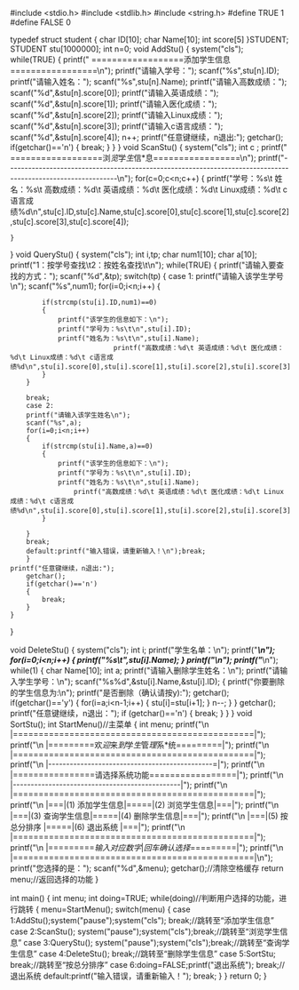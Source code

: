 #include <stdio.h>
#include <stdlib.h>
#include <string.h>
#define TRUE 1
#define FALSE 0

typedef struct student
{
    char ID[10];
    char Name[10];
    int score[5]
}STUDENT;
STUDENT stu[1000000];
int n=0;
void AddStu()
{
    system("cls");
    while(TRUE)
    {
    printf("             ==================添加学生信息=================\n");
    printf("请输入学号：");
    scanf("%s",stu[n].ID);
    printf("请输入姓名：");
    scanf("%s",stu[n].Name);
    printf("请输入高数成绩：");
    scanf("%d",&stu[n].score[0]);
    printf("请输入英语成绩：");
    scanf("%d",&stu[n].score[1]);
    printf("请输入医化成绩：");
    scanf("%d",&stu[n].score[2]);
    printf("请输入Linux成绩：");
    scanf("%d",&stu[n].score[3]);
    printf("请输入c语言成绩：");
    scanf("%d",&stu[n].score[4]);
    n++;
    printf("任意键继续，n退出:");
    getchar();
    if(getchar()=='n')
		{
			break;
		}
    }
}
void ScanStu()
{
    system("cls");
    int c ;
    printf("                            ==================浏*览*学*生*信*息=================\n");
    printf("-------------------------------------------------------------------------------------------------------------\n");
    for(c=0;c<n;c++)
    {
        printf("学号：%s\t 姓名：%s\t 高数成绩：%d\t 英语成绩：%d\t 医化成绩：%d\t Linux成绩：%d\t c语言成绩%d\n",stu[c].ID,stu[c].Name,stu[c].score[0],stu[c].score[1],stu[c].score[2],stu[c].score[3],stu[c].score[4]);

    }
}
void QueryStu()
{
        system("cls");
	int i,tp;
	char num1[10];
	char a[10];
	printf("1：按学号查找\t2：按姓名查找\t\n");
	while(TRUE)
	{
	    printf("请输入要查找的方式：");
	    scanf("%d",&tp);
	    switch(tp)
	    {
		case 1:
		printf("请输入该学生学号\n");
		scanf("%s",num1);
		for(i=0;i<n;i++)
		{

			if(strcmp(stu[i].ID,num1)==0)
			{
				printf("该学生的信息如下：\n");
				printf("学号为：%s\t\n",stu[i].ID);
				printf("姓名为：%s\t\n",stu[i].Name);
                              printf("高数成绩：%d\t 英语成绩：%d\t 医化成绩：%d\t Linux成绩：%d\t c语言成   绩%d\n",stu[i].score[0],stu[i].score[1],stu[i].score[2],stu[i].score[3],stu[i].score[4]);
			}
		}

		break;
		case 2:
		printf("请输入该学生姓名\n");
		scanf("%s",a);
		for(i=0;i<n;i++)
		{
			if(strcmp(stu[i].Name,a)==0)
			{
				printf("该学生的信息如下：\n");
				printf("学号为：%s\t\n",stu[i].ID);
				printf("姓名为：%s\t\n",stu[i].Name);
			        printf("高数成绩：%d\t 英语成绩：%d\t 医化成绩：%d\t Linux成绩：%d\t c语言成   绩%d\n",stu[i].score[0],stu[i].score[1],stu[i].score[2],stu[i].score[3],stu[i].score[4]);
			}

		}
		break;
		default:printf("输入错误，请重新输入！\n");break;
	    }
	printf("任意键继续，n退出:");
        getchar();
        if(getchar()=='n')
		{
			break;
		}
	}
}

void DeleteStu()
{
	 system("cls");
     int i;
     printf("学生名单：\n");
     printf("*************************************************\n");
     for(i=0;i<n;i++)
	 {
	 	printf("%s\t",stu[i].Name);
	 }
	 printf("\n");
	 printf("*************************************************\n");
     while(1)
     {
         char Name[10];
         int a;
      printf("请输入删除学生姓名：\n");
      printf("请输入学生学号：\n");
         scanf("%s%d",&stu[i].Name,&stu[i].ID);
         {
              printf("你要删除的学生信息为:\n");
              printf("是否删除（确认请按y):");
              getchar();
              if(getchar()=='y')
              {
                   for(i=a;i<n-1;i++)
                   {
                       stu[i]=stu[i+1];
                   }
                   n--;
              }
         }
         getchar();
         printf("任意键继续，n退出：");
         if (getchar()=='n')
         {
              break;
         }
     }
}
void SortStu();
int StartMenu()//主菜单
{
    int menu;
    printf("\n            |===============================================|");
    printf("\n            |=========欢*迎*来*到*学*生*管*理*系*统=========|");
    printf("\n            |===============================================|");
    printf("\n            |----------------------------------------------=|");
    printf("\n            |================请选择系统功能=================|");
    printf("\n            |-----------------------------------------------|");
    printf("\n            |===============================================|");
    printf("\n            |===|(1) 添加学生信息|=====|(2) 浏览学生信息|===|");
    printf("\n            |===|(3) 查询学生信息|=====|(4) 删除学生信息|===|");
    printf("\n            |===|(5)  按总分排序 |=====|(6)   退出系统  |===|");
    printf("\n            |===============================================|");
    printf("\n            |=========*输入对应数字*|*回车确认选择*=========|");
    printf("\n            |===============================================|\n");
    printf("您选择的是：");
    scanf("%d",&menu);
    getchar();//清除空格缓存
    return menu;//返回选择的功能
}

int main()
{
    int menu;
    int doing=TRUE;
    while(doing)//判断用户选择的功能，进行跳转
    {
        menu=StartMenu();
        switch(menu)
        {
            case 1:AddStu();system("pause");system("cls"); break;//跳转至“添加学生信息”
            case 2:ScanStu(); system("pause");system("cls");break;//跳转至“浏览学生信息”
            case 3:QueryStu(); system("pause");system("cls");break;//跳转至“查询学生信息”
            case 4:DeleteStu(); break;//跳转至“删除学生信息”
            case 5:SortStu; break;//跳转至“按总分排序”
            case 6:doing=FALSE;printf("退出系统"); break;//退出系统
            default:printf("输入错误，请重新输入！"); break;
        }
    }
    return 0;
}
